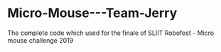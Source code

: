 # Micro-Mouse---Team-Jerry
The complete code which used for the finale of SLIIT Robofest - Micro mouse challenge 2019
